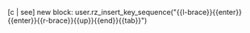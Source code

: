 [c | see] new block: user.rz_insert_key_sequence("{{l-brace}}{{enter}}{{enter}}{{r-brace}}{{up}}{{end}}{{tab}}")

